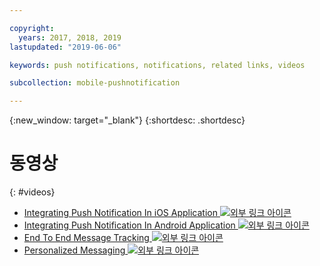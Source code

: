 ```yaml
---

copyright:
  years: 2017, 2018, 2019
lastupdated: "2019-06-06"

keywords: push notifications, notifications, related links, videos

subcollection: mobile-pushnotification

---
```


{:new_window: target="_blank"}
{:shortdesc: .shortdesc}


# 동영상
{: #videos}

* <a href="https://www.youtube.com/watch?v=IA8RyAxqq4A" target="_blank"> Integrating Push Notification In iOS Application <img src="../../icons/launch-glyph.svg" alt="외부 링크 아이콘"></a>
* <a href="https://www.youtube.com/watch?v=VMfRkn31zkU" target="_blank"> Integrating Push Notification In Android Application <img src="../../icons/launch-glyph.svg" alt="외부 링크 아이콘"></a>
* <a href="https://www.youtube.com/watch?v=a8T_sxSvwx0" target="_blank"> End To End Message Tracking <img src="../../icons/launch-glyph.svg" alt="외부 링크 아이콘"></a>
* <a href="https://www.youtube.com/watch?v=1wO30GfiLaI" target="_blank"> Personalized Messaging <img src="../../icons/launch-glyph.svg" alt="외부 링크 아이콘"></a>
